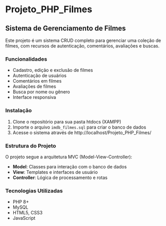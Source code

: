# Projeto_PHP_Filmes

## Sistema de Gerenciamento de Filmes

Este projeto é um sistema CRUD completo para gerenciar uma coleção de filmes, com recursos de autenticação, comentários, avaliações e buscas.

### Funcionalidades

- Cadastro, edição e exclusão de filmes
- Autenticação de usuários
- Comentários em filmes
- Avaliações de filmes
- Busca por nome ou gênero
- Interface responsiva

### Instalação

1. Clone o repositório para sua pasta htdocs (XAMPP)
2. Importe o arquivo `imdb_filmes.sql` para criar o banco de dados
3. Acesse o sistema através de http://localhost/Projeto_PHP_Filmes/

### Estrutura do Projeto

O projeto segue a arquitetura MVC (Model-View-Controller):

- **Model**: Classes para interação com o banco de dados
- **View**: Templates e interfaces de usuário
- **Controller**: Lógica de processamento e rotas

### Tecnologias Utilizadas

- PHP 8+
- MySQL
- HTML5, CSS3
- JavaScript